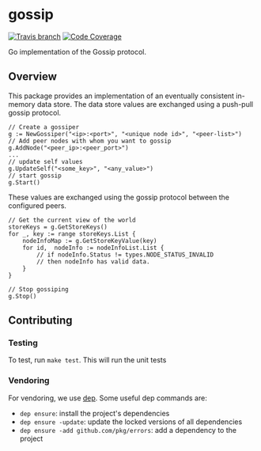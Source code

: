 # gossip

[![Travis branch](https://img.shields.io/travis/libopenstorage/gossip/master.svg)](https://travis-ci.org/libopenstorage/gossip)
[![Code Coverage](https://codecov.io/gh/libopenstorage/gossip/branch/master/graph/badge.svg)](https://codecov.io/gh/libopenstorage/gossip)


Go implementation of the Gossip protocol.

## Overview

This package provides an implementation of an eventually consistent in-memory
data store. The data store values are exchanged using a push-pull gossip protocol.

```
// Create a gossiper
g := NewGossiper("<ip>:<port>", "<unique node id>", "<peer-list>")
// Add peer nodes with whom you want to gossip
g.AddNode("<peer_ip>:<peer_port>")
...
// update self values
g.UpdateSelf("<some_key>", "<any_value>")
// start gossip
g.Start()
```

These values are exchanged using the gossip protocol between the configured
peers.

```
// Get the current view of the world
storeKeys = g.GetStoreKeys()
for _, key := range storeKeys.List {
	nodeInfoMap := g.GetStoreKeyValue(key)
	for id,  nodeInfo := nodeInfoList.List {
		// if nodeInfo.Status != types.NODE_STATUS_INVALID
        // then nodeInfo has valid data.
	}
}

// Stop gossiping
g.Stop()
```

## Contributing

### Testing

To test, run `make test`. This will run the unit tests

### Vendoring

For vendoring, we use [dep](https://golang.github.io/dep/). Some useful dep commands are:
-  `dep ensure`: install the project's dependencies
-  `dep ensure -update`: update the locked versions of all dependencies
-  `dep ensure -add github.com/pkg/errors`: add a dependency to the project



